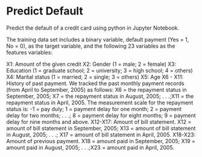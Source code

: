 # Predict Default
Predict the default of a credit card using python in Jupyter Notebook.

The training data set includes a binary variable, default payment (Yes = 1, No = 0), as the target variable, and the following 23 variables as the features variables:

X1: Amount of the given credit
X2: Gender (1 = male; 2 = female)
X3: Education (1 = graduate school; 2 = university; 3 = high school; 4 = others)
X4: Marital status (1 = married; 2 = single; 3 = others)
X5: Age
X6 - X11: History of past payment. We tracked the past monthly payment records (from April to September, 2005) as follows: X6 = the repayment status in September, 2005; X7 = the repayment status in August, 2005; . . .;X11 = the repayment status in April, 2005. The measurement scale for the repayment status is: -1 = pay duly; 1 = payment delay for one month; 2 = payment delay for two months; . . .; 8 = payment delay for eight months; 9 = payment delay for nine months and above.
X12-X17: Amount of bill statement. X12 = amount of bill statement in September, 2005; X13 = amount of bill statement in August, 2005; . . .; X17 = amount of bill statement in April, 2005.
X18-X23: Amount of previous payment. X18 = amount paid in September, 2005; X19 = amount paid in August, 2005; . . .;X23 = amount paid in April, 2005.
